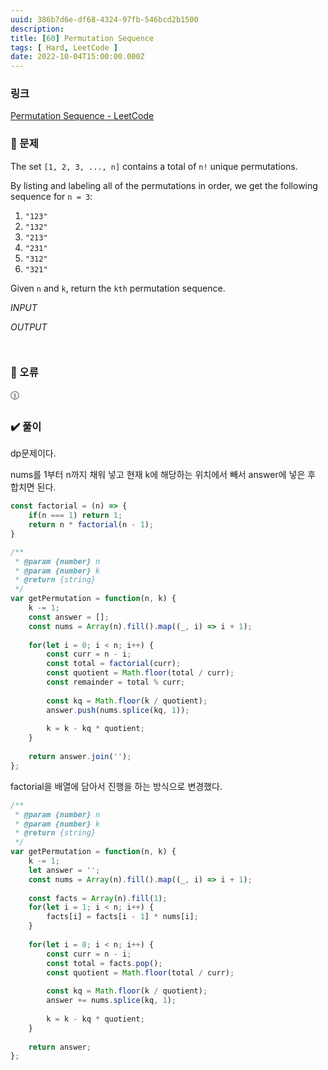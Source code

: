 ```yaml
---
uuid: 386b7d6e-df68-4324-97fb-546bcd2b1500
description: 
title: [60] Permutation Sequence
tags: [ Hard, LeetCode ]
date: 2022-10-04T15:00:00.000Z
---
```








### 링크

[Permutation Sequence - LeetCode](https://leetcode.com/problems/permutation-sequence/submissions/)

### 📝 문제

The set `[1, 2, 3, ..., n]` contains a total of `n!` unique permutations.

By listing and labeling all of the permutations in order, we get the following sequence for `n = 3`:

1. `"123"`
2. `"132"`
3. `"213"`
4. `"231"`
5. `"312"`
6. `"321"`

Given `n` and `k`, return the `kth` permutation sequence.

*INPUT*

*OUTPUT*

```jsx

```

```jsx

```

### 🚨 오류

<aside>
🕧

</aside>

### ✔️ 풀이

dp문제이다.

nums를 1부터 n까지 채워 넣고 현재 k에 해당하는 위치에서 빼서 answer에 넣은 후 합치면 된다.

```jsx
const factorial = (n) => {
    if(n === 1) return 1;
    return n * factorial(n - 1);
}

/**
 * @param {number} n
 * @param {number} k
 * @return {string}
 */
var getPermutation = function(n, k) {
    k -= 1;
    const answer = [];
    const nums = Array(n).fill().map((_, i) => i + 1);
    
    for(let i = 0; i < n; i++) {
        const curr = n - i;
        const total = factorial(curr);
        const quotient = Math.floor(total / curr);
        const remainder = total % curr;
        
        const kq = Math.floor(k / quotient);
        answer.push(nums.splice(kq, 1));
        
        k = k - kq * quotient;
    }
    
    return answer.join('');
};
```

factorial을 배열에 담아서 진행을 하는 방식으로 변경했다.

```jsx
/**
 * @param {number} n
 * @param {number} k
 * @return {string}
 */
var getPermutation = function(n, k) {
    k -= 1;
    let answer = '';
    const nums = Array(n).fill().map((_, i) => i + 1);
    
    const facts = Array(n).fill(1);
    for(let i = 1; i < n; i++) {
        facts[i] = facts[i - 1] * nums[i];
    }
    
    for(let i = 0; i < n; i++) {
        const curr = n - i;
        const total = facts.pop();
        const quotient = Math.floor(total / curr);
        
        const kq = Math.floor(k / quotient);
        answer += nums.splice(kq, 1);
        
        k = k - kq * quotient;
    }
    
    return answer;
};
```
